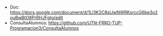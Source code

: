 * Doc: https://docs.google.com/document/d/1Ll3K2C8xlJwNWRKsrccG6be3o2ouBwBtO8PrRHJFgtg/edit
* ConsultaAlumnos: https://github.com/UTN-FRRO-TUP-Programacion3/ConsultaAlumnos
